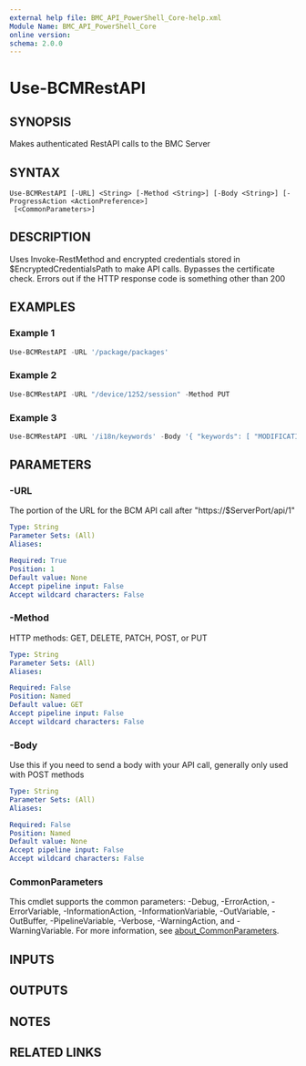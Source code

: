 ```yaml
---
external help file: BMC_API_PowerShell_Core-help.xml
Module Name: BMC_API_PowerShell_Core
online version:
schema: 2.0.0
---
```


# Use-BCMRestAPI

## SYNOPSIS

Makes authenticated RestAPI calls to the BMC Server

## SYNTAX

```text
Use-BCMRestAPI [-URL] <String> [-Method <String>] [-Body <String>] [-ProgressAction <ActionPreference>]
 [<CommonParameters>]
```

## DESCRIPTION

Uses Invoke-RestMethod and encrypted credentials stored in $EncryptedCredentialsPath to make API calls.
Bypasses the certificate check.
Errors out if the HTTP response code is something other than 200

## EXAMPLES

### Example 1

```PowerShell
Use-BCMRestAPI -URL '/package/packages'
```

### Example 2

```PowerShell
Use-BCMRestAPI -URL "/device/1252/session" -Method PUT
```

### Example 3

```PowerShell
Use-BCMRestAPI -URL '/i18n/keywords' -Body '{ "keywords": [ "MODIFICATIONDATE", "PUBLISHSTATUS" ] }' -Method POST
```

## PARAMETERS

### -URL

The portion of the URL for the BCM API call after "https://$ServerPort/api/1"

```yaml
Type: String
Parameter Sets: (All)
Aliases:

Required: True
Position: 1
Default value: None
Accept pipeline input: False
Accept wildcard characters: False
```

### -Method

HTTP methods: GET, DELETE, PATCH, POST, or PUT

```yaml
Type: String
Parameter Sets: (All)
Aliases:

Required: False
Position: Named
Default value: GET
Accept pipeline input: False
Accept wildcard characters: False
```

### -Body

Use this if you need to send a body with your API call, generally only used with POST methods

```yaml
Type: String
Parameter Sets: (All)
Aliases:

Required: False
Position: Named
Default value: None
Accept pipeline input: False
Accept wildcard characters: False
```

### CommonParameters

This cmdlet supports the common parameters: -Debug, -ErrorAction, -ErrorVariable, -InformationAction, -InformationVariable, -OutVariable, -OutBuffer, -PipelineVariable, -Verbose, -WarningAction, and -WarningVariable. For more information, see [about_CommonParameters](http://go.microsoft.com/fwlink/?LinkID=113216).

## INPUTS

## OUTPUTS

## NOTES

## RELATED LINKS
